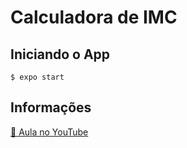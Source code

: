 # Calculadora de IMC

## Iniciando o App

```
$ expo start
```

## Informações

[📕 Aula no YouTube](https://youtu.be/RdcguVta_bs)
